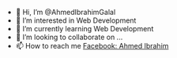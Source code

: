 - 👋 Hi, I’m @AhmedIbrahimGalal
- 👀 I’m interested in Web Development
- 🌱 I’m currently learning Web Development
- 💞️ I’m looking to collaborate on ...
- 📫 How to reach me <a href="https://www.facebook.com/profile.php?id=100013908463750" target="_blank">Facebook: Ahmed Ibrahim<a/>

<!---
AhmedIbrahimGalal/AhmedIbrahimGalal is a ✨ special ✨ repository because its `README.md` (this file) appears on your GitHub profile.
You can click the Preview link to take a look at your changes.
--->
